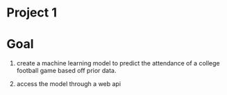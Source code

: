 # Project 1
# Goal 

1) create a machine learning model to predict the attendance of a college football game based off prior data.

2) access the model through a web api
